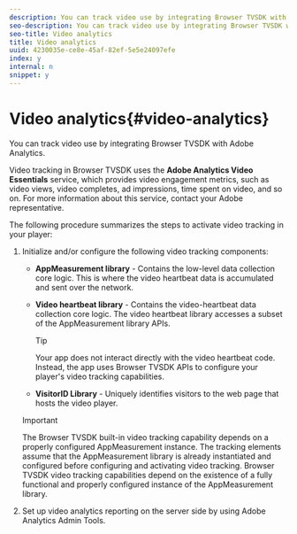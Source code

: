 ```yaml
---
description: You can track video use by integrating Browser TVSDK with Adobe Analytics.
seo-description: You can track video use by integrating Browser TVSDK with Adobe Analytics.
seo-title: Video analytics
title: Video analytics
uuid: 4230035e-ce8e-45af-82ef-5e5e24097efe
index: y
internal: n
snippet: y
---
```


# Video analytics{#video-analytics}

You can track video use by integrating Browser TVSDK with Adobe Analytics.

Video tracking in Browser TVSDK uses the **Adobe Analytics Video Essentials** service, which provides video engagement metrics, such as video views, video completes, ad impressions, time spent on video, and so on. For more information about this service, contact your Adobe representative.

The following procedure summarizes the steps to activate video tracking in your player:

1. Initialize and/or configure the following video tracking components:

    * **AppMeasurement library** - Contains the low-level data collection core logic. This is where the video heartbeat data is accumulated and sent over the network. 
    * **Video heartbeat library** - Contains the video-heartbeat data collection core logic. The video heartbeat library accesses a subset of the AppMeasurement library APIs.     
    
      >[!TIP]
      >
      >Your app does not interact directly with the video heartbeat code. Instead, the app uses Browser TVSDK APIs to configure your player's video tracking capabilities.

    * **VisitorID Library** - Uniquely identifies visitors to the web page that hosts the video player.

   >[!IMPORTANT]
   >
   >The Browser TVSDK built-in video tracking capability depends on a properly configured AppMeasurement instance. The tracking elements assume that the AppMeasurement library is already instantiated and configured before configuring and activating video tracking. Browser TVSDK video tracking capabilities depend on the existence of a fully functional and properly configured instance of the AppMeasurement library.

1. Set up video analytics reporting on the server side by using Adobe Analytics Admin Tools.

